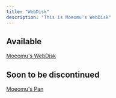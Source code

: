 ```yaml
---
title: "WebDisk"
description: "This is Moeomu's WebDisk"
---
```


## Available

[Moeomu's WebDisk](https://disk.moeomu.com)

## Soon to be discontinued

[Moeomu's Pan](https://pan.moeomu.com)
